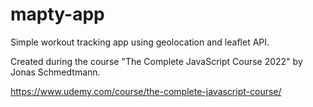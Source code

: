 # mapty-app

Simple workout tracking app using geolocation and leaflet API.

Created during the course "The Complete JavaScript Course 2022" by Jonas Schmedtmann.

https://www.udemy.com/course/the-complete-javascript-course/

